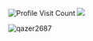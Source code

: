 ![Profile Visit Count](https://komarev.com/ghpvc/?username=qazer2687&style=flat&label=views&color=ff80e1&abbreviated=true)
![](https://hit.yhype.me/github/profile?user_id=114782572) <!-- https://yhype.me/github/profile-views --> 
<br>
<p><img align="left" src="https://qazer2687.vercel.app/api/top-langs?username=qazer2687&show_icons=true&theme=dark&locale=en&layout=compact&langs_count=12&exclude_repo=stats,obsidian" alt="qazer2687" /></p> <!-- &hide=javascript,css,scss,html --> 
